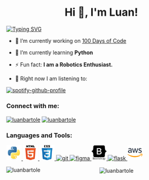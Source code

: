 <h1 align="center">Hi 👋, I'm Luan!</h1>

[![Typing SVG](https://readme-typing-svg.herokuapp.com/?color=A46AFFFF&size=35&center=true&vCenter=true&width=1000&lines=I+am+an+aspiring+developer.;I'm+19+years+old.;I+am+from+Brazil.;Be+Welcome!+:%29)](https://git.io/typing-svg)

- 🔭 I’m currently working on [100 Days of Code](https://github.com/luanbartole/100-days-of-code-python)

- 🌱 I’m currently learning **Python**
<!--
- 👨‍💻 All of my projects are available [Here](https://github.com/luanbartole/100-days-of-code-python)

- 📄 Know about my experiences [Here](https://www.linkedin.com/in/luan-bartole-38b91b1b2/)
-->
- ⚡ Fun fact: **I am a Robotics Enthusiast.**

- 🎵 Right now I am listening to: 

[![spotify-github-profile](https://spotify-github-profile.vercel.app/api/view?uid=g4xeavq9lr683d7ar6qgd00bu&cover_image=true&theme=novatorem&show_offline=false&background_color=121212)](https://github.com/kittinan/spotify-github-profile)

<h3 align="left">Connect with me:</h3>
<p align="left">
<a href="https://twitter.com/luanbartole" target="blank"><img align="center" src="https://raw.githubusercontent.com/rahuldkjain/github-profile-readme-generator/master/src/images/icons/Social/twitter.svg" alt="luanbartole" height="30" width="40" /></a>
<a href="https://linkedin.com/in/luan-bartole-38b91b1b2" target="blank"><img align="center" src="https://raw.githubusercontent.com/rahuldkjain/github-profile-readme-generator/master/src/images/icons/Social/linked-in-alt.svg" alt="luanbartole" height="30" width="40" /></a>
</p>

<h3 align="left">Languages and Tools:</h3>
<p align="left"> <a href="https://www.python.org" target="_blank" rel="noreferrer"> <img src="https://raw.githubusercontent.com/devicons/devicon/master/icons/python/python-original.svg" alt="python" width="40" height="40"/> </a>  
<a href="https://www.w3.org/html/" target="_blank" rel="noreferrer"> <img src="https://raw.githubusercontent.com/devicons/devicon/master/icons/html5/html5-original-wordmark.svg" alt="html5" width="40" height="40"/> </a> 
<a href="https://www.w3schools.com/css/" target="_blank" rel="noreferrer"> <img src="https://raw.githubusercontent.com/devicons/devicon/master/icons/css3/css3-original-wordmark.svg" alt="css3" width="40" height="40"/> </a> 
<a href="https://git-scm.com/" target="_blank" rel="noreferrer"> <img src="https://www.vectorlogo.zone/logos/git-scm/git-scm-icon.svg" alt="git" width="40" height="40"/> </a> 
<a href="https://www.figma.com/" target="_blank" rel="noreferrer"> <img src="https://www.vectorlogo.zone/logos/figma/figma-icon.svg" alt="figma" width="40" height="40"/> </a> 
<a href="https://getbootstrap.com" target="_blank" rel="noreferrer"> <img src="https://raw.githubusercontent.com/devicons/devicon/master/icons/bootstrap/bootstrap-plain-wordmark.svg" alt="bootstrap" width="40" height="40"/> </a> 
<a href="https://flask.palletsprojects.com/" target="_blank" rel="noreferrer"> <img src="https://www.vectorlogo.zone/logos/pocoo_flask/pocoo_flask-icon.svg" alt="flask" width="40" height="40"/> </a> 
<a href="https://aws.amazon.com" target="_blank" rel="noreferrer"> <img src="https://raw.githubusercontent.com/devicons/devicon/master/icons/amazonwebservices/amazonwebservices-original-wordmark.svg" alt="aws" width="40" height="40"/> </a> 
</p>

<p><img align="left" width="49%" height="195px"src="https://github-readme-stats.vercel.app/api?username=luanbartole&show_icons=true&count_private=true&hide_border=true&title_color=A46AFFFF&icon_color=A46AFFFF&text_color=c9d1d9&bg_color=0d1117" alt="luanbartole" /></p>
<p><img align="center" src="https://github-readme-stats.vercel.app/api/top-langs?username=luanbartole&show_icons=truecount_private=true&hide_border=true&title_color=A46AFFFF&icon_color=A46AFFFF&text_color=c9d1d9&bg_color=0d1117&layout=compact" alt="luanbartole"/></p>


